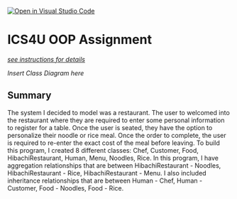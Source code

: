 [![Open in Visual Studio Code](https://classroom.github.com/assets/open-in-vscode-c66648af7eb3fe8bc4f294546bfd86ef473780cde1dea487d3c4ff354943c9ae.svg)](https://classroom.github.com/online_ide?assignment_repo_id=9234751&assignment_repo_type=AssignmentRepo)
# ICS4U OOP Assignment

[*see instructions for details*](Instructions.md)

*Insert Class Diagram here*  

## Summary
The system I decided to model was a restaurant. The user to welcomed into the restaurant where they are required to enter some personal information to register for a table. Once the user is seated, they have the option to personalize their noodle or rice meal. Once the order to complete, the user is required to re-enter the exact cost of the meal before leaving. To build this program, I created 8 different classes: Chef, Customer, Food, HibachiRestaurant, Human, Menu, Noodles, Rice. In this program, I have aggregation relationships that are between HibachiRestaurant - Noodles, HibachiRestaurant - Rice, HibachiRestaurant - Menu. I also included inheritance relationships that are between Human - Chef, Human - Customer, Food - Noodles, Food - Rice. 

